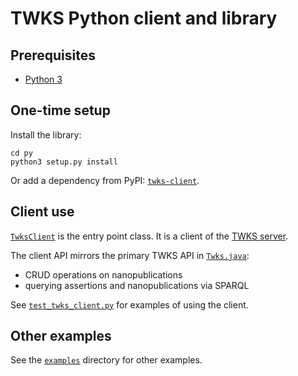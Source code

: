 # TWKS Python client and library

## Prerequisites

* [Python 3](https://www.python.org/)

## One-time setup

Install the library:

    cd py
    python3 setup.py install

Or add a dependency from PyPI: [`twks-client`](https://pypi.org/project/twks-client/).

## Client use

[`TwksClient`](twks/client/twks_client.py) is the entry point class. It is a client of the [TWKS server](../docker/README.md).

The client API mirrors the primary TWKS API in [`Twks.java`](../java/api/src/main/java/edu/rpi/tw/twks/api/Twks.java):
* CRUD operations on nanopublications
* querying assertions and nanopublications via SPARQL

See [`test_twks_client.py`](tests/twks_test/client/test_twks_client.py) for examples of using the client.

## Other examples

See the [`examples`](examples/) directory for other examples.

